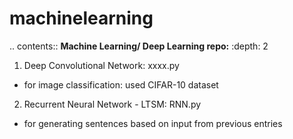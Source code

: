 # machinelearning
.. contents:: **Machine Learning/ Deep Learning repo:**
   :depth: 2

1. Deep Convolutional Network: xxxx.py
  - for image classification: used CIFAR-10 dataset
2. Recurrent Neural Network - LTSM: RNN.py
  - for generating sentences based on input from previous entries
